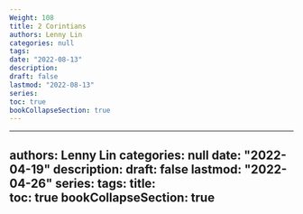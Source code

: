 ```yaml
---
Weight: 108
title: 2 Corintians
authors: Lenny Lin
categories: null
tags: 
date: "2022-08-13"
description: 
draft: false
lastmod: "2022-08-13"
series:
toc: true
bookCollapseSection: true
---
```


---
authors: Lenny Lin
categories: null
date: "2022-04-19"
description: 
draft: false
lastmod: "2022-04-26"
series:
tags: 
title:  
toc: true
bookCollapseSection: true
---





